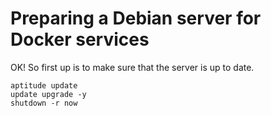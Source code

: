 # Preparing a Debian server for Docker services

OK! So first up is to make sure that the server is up to date.

```
aptitude update
update upgrade -y
shutdown -r now
```

